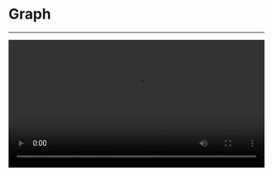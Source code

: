 # Graph

---

<video width="100%" controls>
  <source src="/docs/graph_example.mp4" type="video/mp4">
  Your browser does not support the video tag.
</video>
